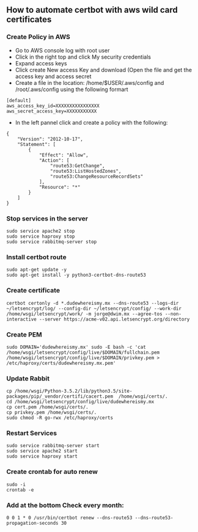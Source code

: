 ## How to automate certbot with aws wild card certificates

### Create Policy in AWS

* Go to AWS console log with root user 
* Click in the right top and click My security credentials
* Expand access keys
* Click create New access Key and download (Open the file and get the access key and access secret
* Create a file in the location: /home/$USER/.aws/config and /root/.aws/config using the following formart
```
[default]
aws_access_key_id=XXXXXXXXXXXXXXXX
aws_secret_access_key=XXXXXXXXXXX
```
* In the left pannel click and create a policy with the following:

```
{
    "Version": "2012-10-17",
    "Statement": [
        {
            "Effect": "Allow",
            "Action": [
                "route53:GetChange",
                "route53:ListHostedZones",
                "route53:ChangeResourceRecordSets"
            ],
            "Resource": "*"
        }
    ]
}
```


### Stop services in the server
```
sudo service apache2 stop
sudo service haproxy stop
sudo service rabbitmq-server stop
```

### Install certbot route
```
sudo apt-get update -y
sudo apt-get install -y python3-certbot-dns-route53
```

### Create certificate

```
certbot certonly -d *.dudewhereismy.mx --dns-route53 --logs-dir ~/letsencrypt/log/ --config-dir ~/letsencrypt/config/ --work-dir /home/wsgi/letsencrypt/work/ -m jorge@dwim.mx --agree-tos --non-interactive --server https://acme-v02.api.letsencrypt.org/directory
```
### Create PEM
```
sudo DOMAIN='dudewhereismy.mx' sudo -E bash -c 'cat /home/wsgi/letsencrypt/config/live/$DOMAIN/fullchain.pem /home/wsgi/letsencrypt/config/live/$DOMAIN/privkey.pem > /etc/haproxy/certs/dudewhereismy.mx.pem'
```
### Update Rabbit 
```
cp /home/wsgi/Python-3.5.2/lib/python3.5/site-packages/pip/_vendor/certifi/cacert.pem  /home/wsgi/certs/.
cd /home/wsgi/letsencrypt/config/live/dudewhereismy.mx
cp cert.pem /home/wsgi/certs/.
cp privkey.pem /home/wsgi/certs/.
sudo chmod -R go-rwx /etc/haproxy/certs
```
### Restart Services
```
sudo service rabbitmq-server start
sudo service apache2 start
sudo service haproxy start
```
### Create crontab for auto renew

```
sudo -i
crontab -e
```
### Add at the bottom Check every month:
```
0 0 1 * 0 /usr/bin/certbot renew --dns-route53 --dns-route53-propagation-seconds 30
```
